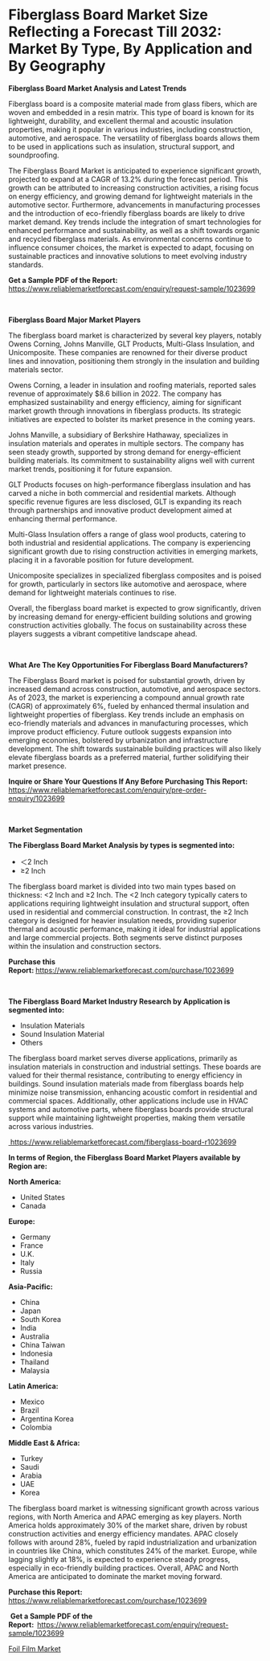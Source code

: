 <p><h1>Fiberglass Board Market Size Reflecting a Forecast Till 2032: Market By Type, By Application and By Geography</h1></p><p><strong>Fiberglass Board Market Analysis and Latest Trends</strong></p>
<p><p>Fiberglass board is a composite material made from glass fibers, which are woven and embedded in a resin matrix. This type of board is known for its lightweight, durability, and excellent thermal and acoustic insulation properties, making it popular in various industries, including construction, automotive, and aerospace. The versatility of fiberglass boards allows them to be used in applications such as insulation, structural support, and soundproofing.</p><p>The Fiberglass Board Market is anticipated to experience significant growth, projected to expand at a CAGR of 13.2% during the forecast period. This growth can be attributed to increasing construction activities, a rising focus on energy efficiency, and growing demand for lightweight materials in the automotive sector. Furthermore, advancements in manufacturing processes and the introduction of eco-friendly fiberglass boards are likely to drive market demand. Key trends include the integration of smart technologies for enhanced performance and sustainability, as well as a shift towards organic and recycled fiberglass materials. As environmental concerns continue to influence consumer choices, the market is expected to adapt, focusing on sustainable practices and innovative solutions to meet evolving industry standards.</p></p>
<p><strong>Get a Sample PDF of the Report:&nbsp;</strong> <a href="https://www.reliablemarketforecast.com/enquiry/request-sample/1023699?utm_campaign=1167&utm_medium=2&utm_source=Github&utm_content=ia&utm_term=05032025&utm_id=fiberglass-board">https://www.reliablemarketforecast.com/enquiry/request-sample/1023699</a></p>
<p>&nbsp;</p>
<p><strong>Fiberglass Board Major Market Players</strong></p>
<p><p>The fiberglass board market is characterized by several key players, notably Owens Corning, Johns Manville, GLT Products, Multi-Glass Insulation, and Unicomposite. These companies are renowned for their diverse product lines and innovation, positioning them strongly in the insulation and building materials sector.</p><p>Owens Corning, a leader in insulation and roofing materials, reported sales revenue of approximately $8.6 billion in 2022. The company has emphasized sustainability and energy efficiency, aiming for significant market growth through innovations in fiberglass products. Its strategic initiatives are expected to bolster its market presence in the coming years.</p><p>Johns Manville, a subsidiary of Berkshire Hathaway, specializes in insulation materials and operates in multiple sectors. The company has seen steady growth, supported by strong demand for energy-efficient building materials. Its commitment to sustainability aligns well with current market trends, positioning it for future expansion.</p><p>GLT Products focuses on high-performance fiberglass insulation and has carved a niche in both commercial and residential markets. Although specific revenue figures are less disclosed, GLT is expanding its reach through partnerships and innovative product development aimed at enhancing thermal performance.</p><p>Multi-Glass Insulation offers a range of glass wool products, catering to both industrial and residential applications. The company is experiencing significant growth due to rising construction activities in emerging markets, placing it in a favorable position for future development.</p><p>Unicomposite specializes in specialized fiberglass composites and is poised for growth, particularly in sectors like automotive and aerospace, where demand for lightweight materials continues to rise.</p><p>Overall, the fiberglass board market is expected to grow significantly, driven by increasing demand for energy-efficient building solutions and growing construction activities globally. The focus on sustainability across these players suggests a vibrant competitive landscape ahead.</p></p>
<p>&nbsp;</p>
<p><strong>What Are The Key Opportunities For Fiberglass Board Manufacturers?</strong></p>
<p><p>The Fiberglass Board market is poised for substantial growth, driven by increased demand across construction, automotive, and aerospace sectors. As of 2023, the market is experiencing a compound annual growth rate (CAGR) of approximately 6%, fueled by enhanced thermal insulation and lightweight properties of fiberglass. Key trends include an emphasis on eco-friendly materials and advances in manufacturing processes, which improve product efficiency. Future outlook suggests expansion into emerging economies, bolstered by urbanization and infrastructure development. The shift towards sustainable building practices will also likely elevate fiberglass boards as a preferred material, further solidifying their market presence.</p></p>
<p><strong>Inquire or Share Your Questions If Any Before Purchasing This Report:</strong> <a href="https://www.reliablemarketforecast.com/enquiry/pre-order-enquiry/1023699?utm_campaign=1167&utm_medium=2&utm_source=Github&utm_content=ia&utm_term=05032025&utm_id=fiberglass-board">https://www.reliablemarketforecast.com/enquiry/pre-order-enquiry/1023699</a></p>
<p>&nbsp;</p>
<p><strong>Market Segmentation</strong></p>
<p><strong>The Fiberglass Board Market Analysis by types is segmented into:</strong></p>
<p><ul><li>＜2 Inch</li><li>≥2 Inch</li></ul></p>
<p><p>The fiberglass board market is divided into two main types based on thickness: <2 Inch and ≥2 Inch. The <2 Inch category typically caters to applications requiring lightweight insulation and structural support, often used in residential and commercial construction. In contrast, the ≥2 Inch category is designed for heavier insulation needs, providing superior thermal and acoustic performance, making it ideal for industrial applications and large commercial projects. Both segments serve distinct purposes within the insulation and construction sectors.</p></p>
<p><strong>Purchase this Report:&nbsp;</strong><a href="https://www.reliablemarketforecast.com/purchase/1023699?utm_campaign=1167&utm_medium=2&utm_source=Github&utm_content=ia&utm_term=05032025&utm_id=fiberglass-board">https://www.reliablemarketforecast.com/purchase/1023699</a></p>
<p>&nbsp;</p>
<p><strong>The Fiberglass Board Market Industry Research by Application is segmented into:</strong></p>
<p><ul><li>Insulation Materials</li><li>Sound Insulation Material</li><li>Others</li></ul></p>
<p><p>The fiberglass board market serves diverse applications, primarily as insulation materials in construction and industrial settings. These boards are valued for their thermal resistance, contributing to energy efficiency in buildings. Sound insulation materials made from fiberglass boards help minimize noise transmission, enhancing acoustic comfort in residential and commercial spaces. Additionally, other applications include use in HVAC systems and automotive parts, where fiberglass boards provide structural support while maintaining lightweight properties, making them versatile across various industries.</p></p>
<p><a href="https://www.reliablemarketforecast.com/fiberglass-board-r1023699?utm_campaign=1167&utm_medium=2&utm_source=Github&utm_content=ia&utm_term=05032025&utm_id=fiberglass-board">&nbsp;https://www.reliablemarketforecast.com/fiberglass-board-r1023699</a></p>
<p><strong>In terms of Region, the Fiberglass Board Market Players available by Region are:</strong></p>
<p>
    <p> <strong> North America: </strong>
        <ul>
            <li>United States</li>
            <li>Canada</li>
        </ul>
        </p> 
    <p> <strong> Europe: </strong>
        <ul>
            <li>Germany</li>
            <li>France</li>
            <li>U.K.</li>
            <li>Italy</li>
            <li>Russia</li>
        </ul>
        </p> 
    <p> <strong> Asia-Pacific: </strong>
        <ul>
            <li>China</li>
            <li>Japan</li>
            <li>South Korea</li>
            <li>India</li>
            <li>Australia</li>
            <li>China Taiwan</li>
            <li>Indonesia</li>
            <li>Thailand</li>
            <li>Malaysia</li>
        </ul>
        </p> 
    <p> <strong> Latin America: </strong>
        <ul>
            <li>Mexico</li>
            <li>Brazil</li>
            <li>Argentina Korea</li>
            <li>Colombia</li>
        </ul>
        </p> 
    <p> <strong> Middle East & Africa: </strong>
        <ul>
            <li>Turkey</li>
            <li>Saudi</li>
            <li>Arabia</li>
            <li>UAE</li>
            <li>Korea</li>
        </ul>
    </p>
    </p>
<p><p>The fiberglass board market is witnessing significant growth across various regions, with North America and APAC emerging as key players. North America holds approximately 30% of the market share, driven by robust construction activities and energy efficiency mandates. APAC closely follows with around 28%, fueled by rapid industrialization and urbanization in countries like China, which constitutes 24% of the market. Europe, while lagging slightly at 18%, is expected to experience steady progress, especially in eco-friendly building practices. Overall, APAC and North America are anticipated to dominate the market moving forward.</p></p>
<p><strong>Purchase this Report: </strong><a href="https://www.reliablemarketforecast.com/purchase/1023699?utm_campaign=1167&utm_medium=2&utm_source=Github&utm_content=ia&utm_term=05032025&utm_id=fiberglass-board">https://www.reliablemarketforecast.com/purchase/1023699</a></p>
<p>&nbsp;<strong>Get a Sample PDF of the Report:&nbsp;&nbsp;</strong><a href="https://www.reliablemarketforecast.com/enquiry/request-sample/1023699?utm_campaign=1167&utm_medium=2&utm_source=Github&utm_content=ia&utm_term=05032025&utm_id=fiberglass-board">https://www.reliablemarketforecast.com/enquiry/request-sample/1023699</a></p>
<p><strong></strong></p>
<p><p><a href="https://github.com/mabutironaldo/Market-Research-Report-List-7/blob/main/foil-film-market.md?utm_campaign=1167&utm_medium=2&utm_source=Github&utm_content=ia&utm_term=05032025&utm_id=fiberglass-board">Foil Film Market</a></p></p>